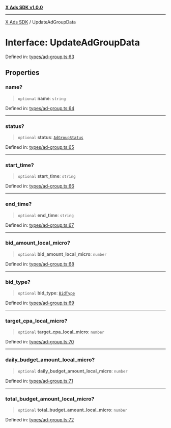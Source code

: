 [**X Ads SDK v1.0.0**](../README.md)

***

[X Ads SDK](../globals.md) / UpdateAdGroupData

# Interface: UpdateAdGroupData

Defined in: [types/ad-group.ts:63](https://github.com/kage1020/x-ads-sdk/blob/main/src/types/ad-group.ts#L63)

## Properties

### name?

> `optional` **name**: `string`

Defined in: [types/ad-group.ts:64](https://github.com/kage1020/x-ads-sdk/blob/main/src/types/ad-group.ts#L64)

***

### status?

> `optional` **status**: [`AdGroupStatus`](../enumerations/AdGroupStatus.md)

Defined in: [types/ad-group.ts:65](https://github.com/kage1020/x-ads-sdk/blob/main/src/types/ad-group.ts#L65)

***

### start\_time?

> `optional` **start\_time**: `string`

Defined in: [types/ad-group.ts:66](https://github.com/kage1020/x-ads-sdk/blob/main/src/types/ad-group.ts#L66)

***

### end\_time?

> `optional` **end\_time**: `string`

Defined in: [types/ad-group.ts:67](https://github.com/kage1020/x-ads-sdk/blob/main/src/types/ad-group.ts#L67)

***

### bid\_amount\_local\_micro?

> `optional` **bid\_amount\_local\_micro**: `number`

Defined in: [types/ad-group.ts:68](https://github.com/kage1020/x-ads-sdk/blob/main/src/types/ad-group.ts#L68)

***

### bid\_type?

> `optional` **bid\_type**: [`BidType`](../enumerations/BidType.md)

Defined in: [types/ad-group.ts:69](https://github.com/kage1020/x-ads-sdk/blob/main/src/types/ad-group.ts#L69)

***

### target\_cpa\_local\_micro?

> `optional` **target\_cpa\_local\_micro**: `number`

Defined in: [types/ad-group.ts:70](https://github.com/kage1020/x-ads-sdk/blob/main/src/types/ad-group.ts#L70)

***

### daily\_budget\_amount\_local\_micro?

> `optional` **daily\_budget\_amount\_local\_micro**: `number`

Defined in: [types/ad-group.ts:71](https://github.com/kage1020/x-ads-sdk/blob/main/src/types/ad-group.ts#L71)

***

### total\_budget\_amount\_local\_micro?

> `optional` **total\_budget\_amount\_local\_micro**: `number`

Defined in: [types/ad-group.ts:72](https://github.com/kage1020/x-ads-sdk/blob/main/src/types/ad-group.ts#L72)
